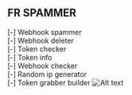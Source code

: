 ## FR SPAMMER  

[-] Webhook spammer  
[-] Webhook deleter  
[-] Token checker  
[-] Token info  
[-] Webhook checker  
[-] Random ip generator  
[-] Token grabber builder
![Alt text](https://i.imgur.com/1QRKWoB.png)
